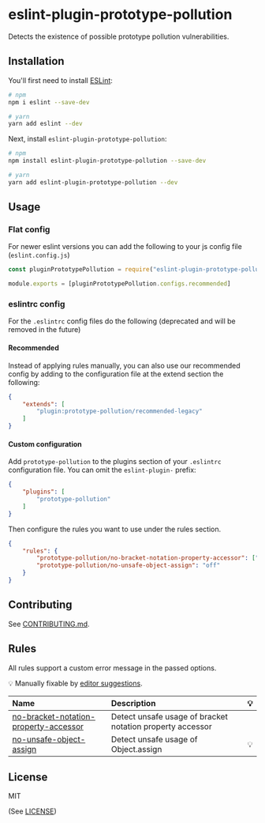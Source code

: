 # eslint-plugin-prototype-pollution

Detects the existence of possible prototype pollution vulnerabilities.

## Installation

You'll first need to install [ESLint](https://eslint.org/):

```sh
# npm
npm i eslint --save-dev

# yarn
yarn add eslint --dev
```

Next, install `eslint-plugin-prototype-pollution`:

```sh
# npm
npm install eslint-plugin-prototype-pollution --save-dev

# yarn
yarn add eslint-plugin-prototype-pollution --dev
```


## Usage

### Flat config

For newer eslint versions you can add the following to your js config file (`eslint.config.js`)

```js
const pluginPrototypePollution = require("eslint-plugin-prototype-pollution");

module.exports = [pluginPrototypePollution.configs.recommended]
```

### eslintrc config

For the `.eslintrc` config files do the following (deprecated and will be removed in the future)

#### Recommended

Instead of applying rules manually, you can also use our recommended config by adding to the configuration file at the extend section the following:

```json
{
    "extends": [
        "plugin:prototype-pollution/recommended-legacy"
    ]
}
```

#### Custom configuration

Add `prototype-pollution` to the plugins section of your `.eslintrc` configuration file. You can omit the `eslint-plugin-` prefix:

```json
{
    "plugins": [
        "prototype-pollution"
    ]
}
```


Then configure the rules you want to use under the rules section.

```json
{
    "rules": {
        "prototype-pollution/no-bracket-notation-property-accessor": ["error", "Please add a obj.hasOwn(property) check"],
        "prototype-pollution/no-unsafe-object-assign": "off"
    }
}
```

## Contributing

See [CONTRIBUTING.md](CONTRIBUTING.md).

## Rules

All rules support a custom error message in the passed options.

<!-- begin auto-generated rules list -->

💡 Manually fixable by [editor suggestions](https://eslint.org/docs/developer-guide/working-with-rules#providing-suggestions).

| Name                                                                                         | Description                                               | 💡 |
| :------------------------------------------------------------------------------------------- | :-------------------------------------------------------- | :- |
| [no-bracket-notation-property-accessor](docs/rules/no-bracket-notation-property-accessor.md) | Detect unsafe usage of bracket notation property accessor |    |
| [no-unsafe-object-assign](docs/rules/no-unsafe-object-assign.md)                             | Detect unsafe usage of Object.assign                      | 💡 |

<!-- end auto-generated rules list -->

## License

MIT

(See [LICENSE](LICENSE))
